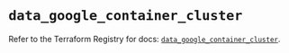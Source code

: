 # `data_google_container_cluster`

Refer to the Terraform Registry for docs: [`data_google_container_cluster`](https://registry.terraform.io/providers/hashicorp/google/6.17.0/docs/data-sources/container_cluster).

